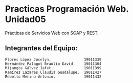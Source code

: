 # Practicas Programación Web. Unidad05
Prácticas de Servicios Web con SOAP y REST.


## Integrantes del Equipo:
    Flores López Jocelyn.               19011339
    Hernández Palagot Braulio David.    19011364    
    Mijangos Gálvez Jafet.              19011399    
    Ramírez Lazares Claudia Guadalupe.  19011427    
    Rebollo Merino Antonio.             19011432
